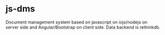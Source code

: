 # js-dms
Document management system based on javascript on iojs/nodejs on server side and Angular/Bootstrap on client side. Data backend is rethinkdb.
